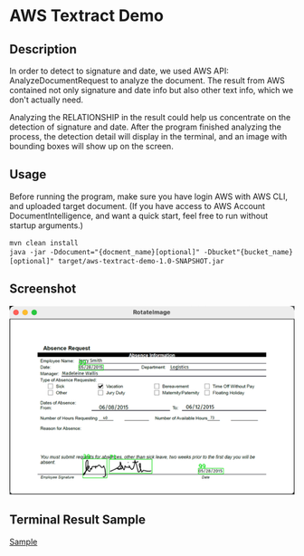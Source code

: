 # AWS Textract Demo

## Description

In order to detect to signature and date, we used AWS API: AnalyzeDocumentRequest to analyze the 
document. The result from AWS contained not only signature and date info but also other text info, 
which we don't actually need. 

Analyzing the RELATIONSHIP in the result could help us concentrate on
the detection of signature and date. After the program finished analyzing the process, the detection 
detail will display in the terminal, and an image with bounding boxes will show up on the screen.

## Usage
Before running the program, make sure you have login AWS with AWS CLI, and uploaded target document.
(If you have access to AWS Account DocumentIntelligence, and want a quick start, feel free to run 
without startup arguments.)
```
mvn clean install
java -jar -Ddocument="{docment_name}[optional]" -Dbucket"{bucket_name}[optional]" target/aws-textract-demo-1.0-SNAPSHOT.jar
```

## Screenshot
![img.png](img.png)
## Terminal Result Sample
[Sample](terminal_result.text)

